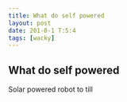 ```yaml
---
title: What do self powered
layout: post
date: 201-0-1 T:5:4
tags: [wacky]
---
```

## What do self powered

Solar powered robot to till
